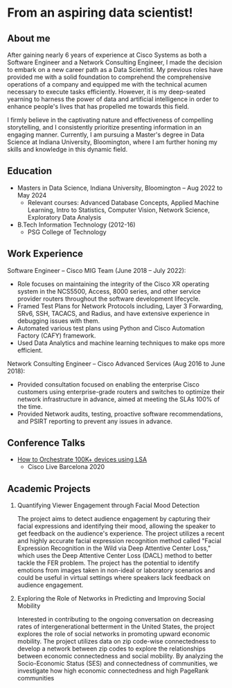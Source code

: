 # From an aspiring data scientist!

## About me
After gaining nearly 6 years of experience at Cisco Systems as both a Software Engineer and a Network Consulting Engineer, I made the decision to embark on a new career path as a Data Scientist. My previous roles have provided me with a solid foundation to comprehend the comprehensive operations of a company and equipped me with the technical acumen necessary to execute tasks efficiently. However, it is my deep-seated yearning to harness the power of data and artificial intelligence in order to enhance people's lives that has propelled me towards this field.

I firmly believe in the captivating nature and effectiveness of compelling storytelling, and I consistently prioritize presenting information in an engaging manner. Currently, I am pursuing a Master's degree in Data Science at Indiana University, Bloomington, where I am further honing my skills and knowledge in this dynamic field.

## Education

- Masters in Data Science, Indiana University, Bloomington – Aug 2022 to May 2024
  - Relevant courses: Advanced Database Concepts, Applied Machine Learning, Intro to Statistics, Computer Vision, Network Science, Exploratory Data Analysis
- B.Tech Information Technology (2012-16)
  - PSG College of Technology

## Work Experience

Software Engineer – Cisco MIG Team (June 2018 – July 2022):

- Role focuses on maintaining the integrity of the Cisco XR operating system in the NCS5500, Access, 8000 series, and other service provider routers throughout the software development lifecycle.
- Framed Test Plans for Network Protocols including, Layer 3 Forwarding, SRv6, SSH, TACACS, and Radius, and have extensive experience in debugging issues with them.
- Automated various test plans using Python and Cisco Automation Factory (CAFY) framework.
- Used Data Analytics and machine learning techniques to make ops more efficient.

Network Consulting Engineer – Cisco Advanced Services (Aug 2016 to June 2018):

- Provided consultation focused on enabling the enterprise Cisco customers using enterprise-grade routers and switches to optimize their network infrastructure in advance, aimed at meeting the SLAs 100% of the time.
- Provided Network audits, testing, proactive software recommendations, and PSIRT reporting to prevent any issues in advance.

## Conference Talks

- [How to Orchestrate 100K+ devices using LSA](https://www.ciscolive.com/on-demand/on-demand-library.html?search=lsa#/session/163605999715800172Wv)
  - Cisco Live Barcelona 2020

## Academic Projects

1. Quantifying Viewer Engagement through Facial Mood Detection

   The project aims to detect audience engagement by capturing their facial expressions and identifying their mood, allowing the speaker to get feedback on the audience's experience. The project utilizes a recent and highly accurate facial expression recognition method called "Facial Expression Recognition in the Wild via Deep Attentive Center Loss," which uses the Deep Attentive Center Loss (DACL) method to better tackle the FER problem. The project has the potential to identify emotions from images taken in non-ideal or laboratory scenarios and could be useful in virtual settings where speakers lack feedback on audience engagement.

2. Exploring the Role of Networks in Predicting and Improving Social Mobility

   Interested in contributing to the ongoing conversation on decreasing rates of intergenerational betterment in the United States, the project explores the role of social networks in promoting upward economic mobility. The project utilizes data on zip code-wise connectedness to develop a network between zip codes to explore the relationships between economic connectedness and social mobility. By analyzing the Socio-Economic Status (SES) and connectedness of communities, we investigate how high economic connectedness and high PageRank communities
